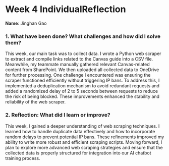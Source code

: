 # Week 4 IndividualReflection 
**Name**:  Jinghan Gao

### 1. What have been done? What challenges and how did I solve them?
This week, our main task was to collect data. I wrote a Python web scraper to extract and compile links related to the Canvas guide into a CSV file. Meanwhile, my teammate manually gathered relevant Canvas-related content from SharePoint. We then uploaded all collected data to OneDrive for further processing.
One challenge I encountered was ensuring the scraper functioned efficiently without triggering IP bans. To address this, I implemented a deduplication mechanism to avoid redundant requests and added a randomized delay of 2 to 5 seconds between requests to reduce the risk of being blocked. These improvements enhanced the stability and reliability of the web scraper.


### 2. Reflection: What did I learn or improve?
This week, I gained a deeper understanding of web scraping techniques. I learned how to handle duplicate data effectively and how to incorporate random delays to prevent potential IP bans. These refinements improved my ability to write more robust and efficient scraping scripts. Moving forward, I plan to explore more advanced web scraping strategies and ensure that the collected data is properly structured for integration into our AI chatbot training process.